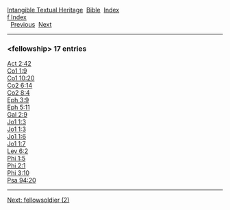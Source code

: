 [Intangible Textual Heritage](../../index)  [Bible](../index) 
[Index](index)   
[f Index](_f_)  
  [Previous](c04180)  [Next](c04182) 

------------------------------------------------------------------------

### &lt;fellowship&gt; 17 entries

[Act 2:42](../kjv/act002.htm#042)  
[Co1 1:9](../kjv/co1001.htm#009)  
[Co1 10:20](../kjv/co1010.htm#020)  
[Co2 6:14](../kjv/co2006.htm#014)  
[Co2 8:4](../kjv/co2008.htm#004)  
[Eph 3:9](../kjv/eph003.htm#009)  
[Eph 5:11](../kjv/eph005.htm#011)  
[Gal 2:9](../kjv/gal002.htm#009)  
[Jo1 1:3](../kjv/jo1001.htm#003)  
[Jo1 1:3](../kjv/jo1001.htm#003)  
[Jo1 1:6](../kjv/jo1001.htm#006)  
[Jo1 1:7](../kjv/jo1001.htm#007)  
[Lev 6:2](../kjv/lev006.htm#002)  
[Phi 1:5](../kjv/phi001.htm#005)  
[Phi 2:1](../kjv/phi002.htm#001)  
[Phi 3:10](../kjv/phi003.htm#010)  
[Psa 94:20](../kjv/psa094.htm#020)  

------------------------------------------------------------------------

[Next: fellowsoldier (2)](c04182)
